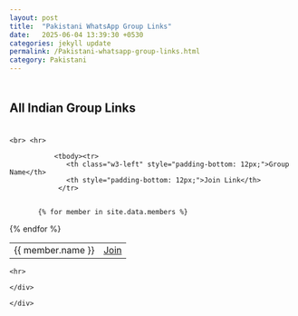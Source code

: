 ```yaml
---
layout: post
title:  "Pakistani WhatsApp Group Links"
date:   2025-06-04 13:39:30 +0530
categories: jekyll update
permalink: /Pakistani-whatsapp-group-links.html
category: Pakistani
---
```


<div class="w3-twothird">
<div class="w3-row w3-content">
  <div id="Explore" class="city">
   <div class="w3-large w3-content w3-text-dark-gray" style="padding: 6px 0px;">
      <h2 class="w3-large w3-col s8 m8 l8"><strong>All Indian Group Links</strong></h2> 
    </div>
   
    <br> <hr>
<div class="w3-row" style="padding: 0px;">

  <table style="width: 100%;">
         
              
               <tbody><tr>
                  <th class="w3-left" style="padding-bottom: 12px;">Group Name</th>
                  <th style="padding-bottom: 12px;">Join Link</th>
                </tr>
            
             
           {% for member in site.data.members %}
  <tr>
  <td>{{ member.name }}</td>
    <td><a href="https://{{ member.link }}" target="_blank" rel="noreferrer noopener">Join</a></td>
  </tr>
{% endfor %}

</tbody></table>


</div>

    <hr>

    </div>

    


  </div>

  <div id="Shimla" class="city" style="display:none">
    <h2 class="w3-large w3-margin-bottom"><strong>Entertainment Indian Groups</strong></h2>
   




  </div>

  <div id="Manali" class="city" style="display:none">
    <h2 class="w3-large w3-margin-bottom"><strong>Movies indian Groups</strong></h2>
    



  </div>






    </div>




